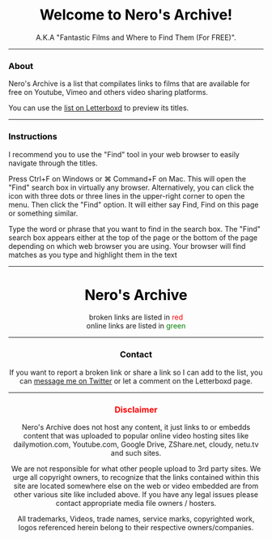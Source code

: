 # <center><span style="color: Black">Welcome to Nero's Archive!</span></center>
<center>A.K.A "Fantastic Films and Where to Find Them (For FREE)".</center>

---

### <span style="color: Black">About</span>

Nero's Archive is a list that compilates links to films that are available for free on Youtube, Vimeo and others video sharing platforms.

You can use the <a href="https://github.com/itsnerosz/nerosz_archive/edit/main/README.md">list on Letterboxd</a> to preview its titles.

---

### <span style="color: Black">Instructions</span>

I recommend you to use the "Find" tool in your web browser to easily navigate through the titles.

Press Ctrl+F on Windows or ⌘ Command+F on Mac. This will open the "Find" search box in virtually any browser. Alternatively, you can click the icon with three dots or three lines in the upper-right corner to open the menu. Then click the "Find" option. It will either say Find, Find on this page or something similar.

Type the word or phrase that you want to find in the search box. The "Find" search box appears either at the top of the page or the bottom of the page depending on which web browser you are using. Your browser will find matches as you type and highlight them in the text

---

# <center><span style="color: Black">Nero's Archive</span><center>
 
 <center>broken links are listed in <span style="color: red">red</span><center>
 <center>online links are listed in <span style="color: green">green</span><center>

---

### <span style="color: Black">Contact</span>
 
If you want to report a broken link or share a link so I can add to the list, you can <a href="https://twitter.com/messages/compose?recipient_id=1304275202470277120">message me on Twitter</a> or let a comment on the Letterboxd page.
 
---
 
### <span style="color: red">Disclaimer</span>

Nero's Archive does not host any content, it just links to or embedds content that was uploaded to popular online video hosting sites like dailymotion.com, Youtube.com, Google Drive, ZShare.net, cloudy, netu.tv and such sites.

We are not responsible for what other people upload to 3rd party sites. We urge all copyright owners, to recognize that the links contained within this site are located somewhere else on the web or video embedded are from other various site like included above. If you have any legal issues please contact appropriate media file owners / hosters.
 
All trademarks, Videos, trade names, service marks, copyrighted work, logos referenced herein belong to their respective owners/companies. 
